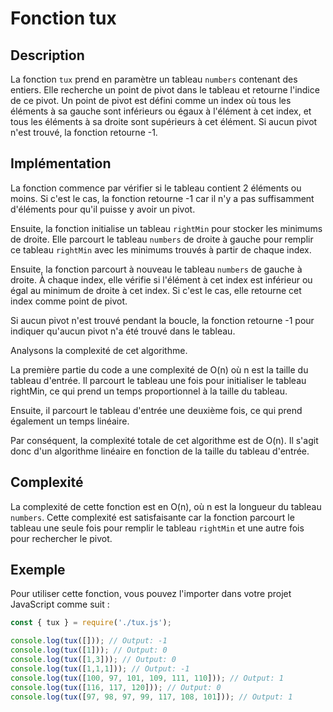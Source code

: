 # Fonction tux

## Description
La fonction `tux` prend en paramètre un tableau `numbers` contenant des entiers. Elle recherche un point de pivot dans le tableau et retourne l'indice de ce pivot. Un point de pivot est défini comme un index où tous les éléments à sa gauche sont inférieurs ou égaux à l'élément à cet index, et tous les éléments à sa droite sont supérieurs à cet élément. Si aucun pivot n'est trouvé, la fonction retourne -1.

## Implémentation
La fonction commence par vérifier si le tableau contient 2 éléments ou moins. Si c'est le cas, la fonction retourne -1 car il n'y a pas suffisamment d'éléments pour qu'il puisse y avoir un pivot.

Ensuite, la fonction initialise un tableau `rightMin` pour stocker les minimums de droite. Elle parcourt le tableau `numbers` de droite à gauche pour remplir ce tableau `rightMin` avec les minimums trouvés à partir de chaque index.

Ensuite, la fonction parcourt à nouveau le tableau `numbers` de gauche à droite. À chaque index, elle vérifie si l'élément à cet index est inférieur ou égal au minimum de droite à cet index. Si c'est le cas, elle retourne cet index comme point de pivot.

Si aucun pivot n'est trouvé pendant la boucle, la fonction retourne -1 pour indiquer qu'aucun pivot n'a été trouvé dans le tableau.

Analysons la complexité de cet algorithme.

La première partie du code a une complexité de O(n) où n est la taille du tableau d'entrée. Il parcourt le tableau une fois pour initialiser le tableau rightMin, ce qui prend un temps proportionnel à la taille du tableau.

Ensuite, il parcourt le tableau d'entrée une deuxième fois, ce qui prend également un temps linéaire.

Par conséquent, la complexité totale de cet algorithme est de O(n). Il s'agit donc d'un algorithme linéaire en fonction de la taille du tableau d'entrée.

## Complexité
La complexité de cette fonction est en O(n), où n est la longueur du tableau `numbers`. Cette complexité est satisfaisante car la fonction parcourt le tableau une seule fois pour remplir le tableau `rightMin` et une autre fois pour rechercher le pivot.

## Exemple

Pour utiliser cette fonction, vous pouvez l'importer dans votre projet JavaScript comme suit :

```javascript
const { tux } = require('./tux.js');

console.log(tux([])); // Output: -1
console.log(tux([1])); // Output: 0
console.log(tux([1,3])); // Output: 0
console.log(tux([1,1,1])); // Output: -1
console.log(tux([100, 97, 101, 109, 111, 110])); // Output: 1
console.log(tux([116, 117, 120])); // Output: 0
console.log(tux([97, 98, 97, 99, 117, 108, 101])); // Output: 1




